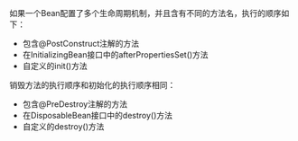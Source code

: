 如果一个Bean配置了多个生命周期机制，并且含有不同的方法名，执行的顺序如下：  
-	包含@PostConstruct注解的方法  
-	在InitializingBean接口中的afterPropertiesSet()方法  
-	自定义的init()方法   

销毁方法的执行顺序和初始化的执行顺序相同：  
-	包含@PreDestroy注解的方法  
-	在DisposableBean接口中的destroy()方法  
-	自定义的destroy()方法  
